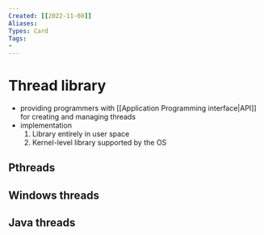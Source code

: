 ```yaml
---
Created: [[2022-11-08]]
Aliases: 
Types: Card
Tags: 
- 
---
```

# Thread library
- providing programmers with [[Application Programming interface|API]] for creating and managing threads
- implementation
	1. Library entirely in user space
	2. Kernel-level library supported by the OS

## Pthreads

## Windows threads

## Java threads

